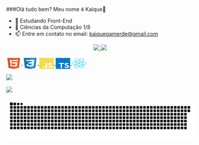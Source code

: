 ###Olá tudo bem? Meu nome é Kaique👋

- 🌱 Estudando Front-End
- 🌱 Ciências da Computação 1/8 
- 📫 Entre em contato no email: kaiquegamerde@gmail.com


<div align="center">
  <a href="https://github.com/Kaique0302">
  <img height="180em" src="https://github-readme-stats.vercel.app/api?username=Kaique0302&show_icons=true&theme=dracula&include_all_commits=true&count_private=true"/>
   <img height="180em" src="https://github-readme-stats.vercel.app/api/top-langs/?username=Kaique0302&layout=compact&langs_count=7&theme=dracula"/>
</div>
 
  <div style="display: inline_block"><br>
    
  <img align="center" alt="Kaique0302-HTML" height="30" width="40" src="https://raw.githubusercontent.com/devicons/devicon/master/icons/html5/html5-original.svg">
  <img align="center" alt="Kaique0302-CSS" height="30" width="40" src="https://raw.githubusercontent.com/devicons/devicon/master/icons/css3/css3-original.svg">
  <img align="center" alt="Kaique0302-Js" height="30" width="40" src="https://raw.githubusercontent.com/devicons/devicon/master/icons/javascript/javascript-plain.svg">
  <img align="center" alt="Rafa-Ts" height="30" width="40" src="https://raw.githubusercontent.com/devicons/devicon/master/icons/typescript/typescript-plain.svg">
  <img align="center" alt="Rafa-React" height="30" width="40" src="https://raw.githubusercontent.com/devicons/devicon/master/icons/react/react-original.svg">

    
</div>

  
   <a href="https://www.linkedin.com/in/kaique-mendes-de-oliveira-3065111b2/" target="_blank"><img src="https://img.shields.io/badge/-LinkedIn-%230077B5?style=for-the-badge&logo=linkedin&logoColor=white" target="_blank"></a> 

 <a href="https://www.instagram.com/kaiquemenolive/" target="_blank"><img src="https://img.shields.io/badge/-Instagram-%23E4405F?style=for-the-badge&logo=instagram&logoColor=white" target="_blank"></a>
 

  
  ![Snake animation](https://github.com/Kaique0302/rafaballerini/blob/output/github-contribution-grid-snake.svg)
